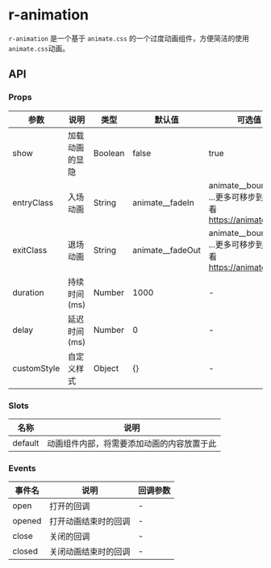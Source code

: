 # r-animation

`r-animation` 是一个基于 `animate.css` 的一个过度动画组件，方便简洁的使用`animate.css`动画。

## API

### Props

| 参数        | 说明           | 类型    | 默认值           | 可选值                                                       |
| ----------- | -------------- | ------- | ---------------- | ------------------------------------------------------------ |
| show        | 加载动画的显隐 | Boolean | false            | true                                                         |
| entryClass  | 入场动画       | String  | animate__fadeIn  | animate__bounceIn ...更多可移步到官网查看  https://animate.style/ |
| exitClass   | 退场动画       | String  | animate__fadeOut | animate__bounceOut ...更多可移步到官网查看  https://animate.style/ |
| duration    | 持续时间(ms)   | Number  | 1000             | -                                                            |
| delay       | 延迟时间(ms)   | Number  | 0                | -                                                            |
| customStyle | 自定义样式     | Object  | {}               | -                                                            |



### Slots

| 名称    | 说明                                       |
| ------- | ------------------------------------------ |
| default | 动画组件内部，将需要添加动画的内容放置于此 |



### Events

| 事件名 | 说明                 | 回调参数 |
| ------ | -------------------- | -------- |
| open   | 打开的回调           | -        |
| opened | 打开动画结束时的回调 | -        |
| close  | 关闭的回调           | -        |
| closed | 关闭动画结束时的回调 | -        |

